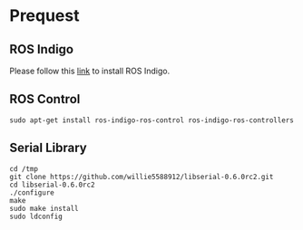 # Prequest
## ROS Indigo
Please follow this [link](http://wiki.ros.org/indigo/Installation/Ubuntu) to install ROS Indigo.

## ROS Control
```
sudo apt-get install ros-indigo-ros-control ros-indigo-ros-controllers
```

## Serial Library
```
cd /tmp
git clone https://github.com/willie5588912/libserial-0.6.0rc2.git
cd libserial-0.6.0rc2
./configure
make
sudo make install
sudo ldconfig
```


